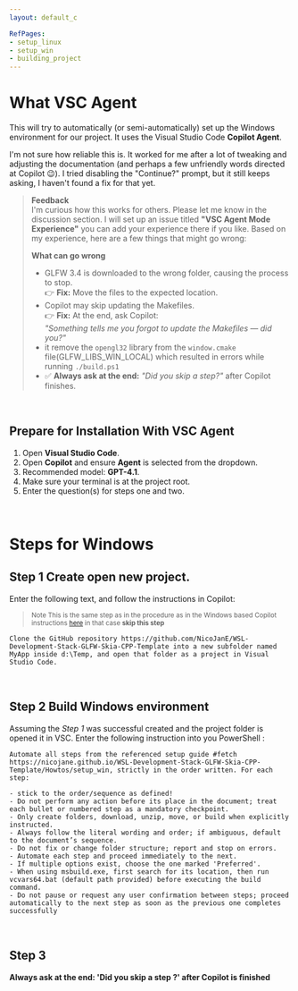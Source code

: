 ```yaml
---
layout: default_c

RefPages:
- setup_linux
- setup_win
- building_project
--- 
```


# What VSC Agent
This will try to automatically (or semi-automatically) set up the Windows environment for our project. It uses the Visual Studio Code **Copilot Agent**.

I'm not sure how reliable this is. It worked for me after a lot of tweaking and adjusting the documentation (and perhaps a few unfriendly words directed at Copilot 😉). I tried disabling the "Continue?" prompt, but it still keeps asking,  I haven't found a fix for that yet.


>**Feedback**  
I'm curious how this works for others. Please let me know in the discussion section. I will set up an issue titled **"VSC Agent Mode Experience"** you can add your experience there if you like. Based on my experience, here are a few things that might go wrong:
>
>**What can go wrong**
>- GLFW 3.4 is downloaded to the wrong folder, causing the process to stop.  
>  👉 **Fix:** Move the files to the expected location.
>- Copilot may skip updating the Makefiles.  
>  👉 **Fix:** At the end, ask Copilot:  
>  *"Something tells me you forgot to update the Makefiles — did you?"*
>- it remove the `opengl32` library  from the `window.cmake` file(GLFW_LIBS_WIN_LOCAL) which resulted in errors while running `./build.ps1`
>- ✅ **Always ask at the end:** *"Did you skip a step?"* after Copilot finishes.

<br>

## Prepare for Installation With VSC Agent

1. Open **Visual Studio Code**.
2. Open **Copilot** and ensure **Agent** is selected from the dropdown.
3. Recommended model: **GPT-4.1**.
4. Make sure your terminal is at the project root.
5. Enter the question(s) for steps one and two.

<br>

# Steps for Windows

## Step 1 Create open new project.

Enter the following text, and follow the instructions in Copilot:
> <small>Note This is the same step as in the procedure as in the Windows based Copilot instructions [here](VSC-AgentMode_win) in that case **skip this step** </small>

```
Clone the GitHub repository https://github.com/NicoJanE/WSL-Development-Stack-GLFW-Skia-CPP-Template into a new subfolder named MyApp inside d:\Temp, and open that folder as a project in Visual Studio Code.
```

<br>

## Step 2 Build Windows environment

Assuming the *Step 1* was successful created and the project folder is  opened it in VSC.
Enter the following instruction into you PowerShell :

```
Automate all steps from the referenced setup guide #fetch https://nicojane.github.io/WSL-Development-Stack-GLFW-Skia-CPP-Template/Howtos/setup_win, strictly in the order written. For each step:

- stick to the order/sequence as defined!
- Do not perform any action before its place in the document; treat each bullet or numbered step as a mandatory checkpoint.
- Only create folders, download, unzip, move, or build when explicitly instructed.
- Always follow the literal wording and order; if ambiguous, default to the document’s sequence.
- Do not fix or change folder structure; report and stop on errors.
- Automate each step and proceed immediately to the next.
- If multiple options exist, choose the one marked 'Preferred'.
- When using msbuild.exe, first search for its location, then run vcvars64.bat (default path provided) before executing the build command.
- Do not pause or request any user confirmation between steps; proceed automatically to the next step as soon as the previous one completes successfully
```

<br>

## Step 3
**Always ask at the end: 'Did you skip a step ?' after Copilot is finished**

